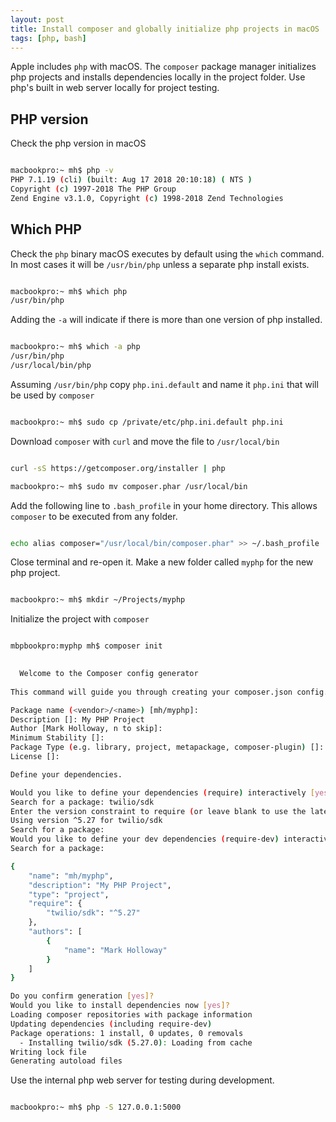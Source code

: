 ```yaml
---
layout: post
title: Install composer and globally initialize php projects in macOS
tags: [php, bash]
---
```


Apple includes `php` with macOS. The `composer` package manager initializes php projects and installs dependencies locally in the project folder. Use php's built in web server locally for project testing.

<!--more-->

## PHP version

Check the php version in macOS

```bash

macbookpro:~ mh$ php -v
PHP 7.1.19 (cli) (built: Aug 17 2018 20:10:18) ( NTS )
Copyright (c) 1997-2018 The PHP Group
Zend Engine v3.1.0, Copyright (c) 1998-2018 Zend Technologies

```
## Which PHP

Check the `php` binary macOS executes by default using the `which` command. In most cases it will be `/usr/bin/php` unless a separate php install exists. 

```bash

macbookpro:~ mh$ which php
/usr/bin/php

```

Adding the `-a` will indicate if there is more than one version of php installed.

```bash

macbookpro:~ mh$ which -a php
/usr/bin/php
/usr/local/bin/php

```

Assuming `/usr/bin/php` copy `php.ini.default` and name it `php.ini` that will be used by `composer`

```bash

macbookpro:~ mh$ sudo cp /private/etc/php.ini.default php.ini

```
Download `composer` with `curl` and move the file to `/usr/local/bin`

```bash

curl -sS https://getcomposer.org/installer | php

macbookpro:~ mh$ sudo mv composer.phar /usr/local/bin

```
Add the following line to `.bash_profile` in your home directory.  This allows `composer` to be executed from any folder.

```bash

echo alias composer="/usr/local/bin/composer.phar" >> ~/.bash_profile

```
Close terminal and re-open it.  Make a new folder called `myphp` for the new php project.

```bash

macbookpro:~ mh$ mkdir ~/Projects/myphp

```
Initialize the project with `composer`

```bash

mbpbookpro:myphp mh$ composer init

                                            
  Welcome to the Composer config generator  
                                            
This command will guide you through creating your composer.json config.

Package name (<vendor>/<name>) [mh/myphp]: 
Description []: My PHP Project
Author [Mark Holloway, n to skip]: 
Minimum Stability []: 
Package Type (e.g. library, project, metapackage, composer-plugin) []: project
License []: 

Define your dependencies.

Would you like to define your dependencies (require) interactively [yes]? 
Search for a package: twilio/sdk
Enter the version constraint to require (or leave blank to use the latest version): 
Using version ^5.27 for twilio/sdk
Search for a package: 
Would you like to define your dev dependencies (require-dev) interactively [yes]? 
Search for a package: 

{
    "name": "mh/myphp",
    "description": "My PHP Project",
    "type": "project",
    "require": {
        "twilio/sdk": "^5.27"
    },
    "authors": [
        {
            "name": "Mark Holloway"
        }
    ]
}

Do you confirm generation [yes]? 
Would you like to install dependencies now [yes]? 
Loading composer repositories with package information
Updating dependencies (including require-dev)
Package operations: 1 install, 0 updates, 0 removals
  - Installing twilio/sdk (5.27.0): Loading from cache
Writing lock file
Generating autoload files

```
Use the internal php web server for testing during development.

```bash

macbookpro:~ mh$ php -S 127.0.0.1:5000

```
